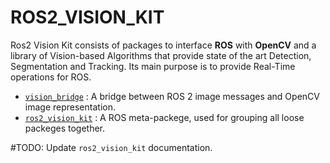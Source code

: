 # ROS2_VISION_KIT

Ros2 Vision Kit consists of packages to interface **ROS** with **OpenCV** and a library of Vision-based Algorithms that provide state of the art Detection, Segmentation and Tracking. Its main purpose is to provide Real-Time operations for ROS. 

* [`vision_bridge`](vision-bridge) : A bridge between ROS 2 image messages and OpenCV image representation.
* [`ros2_vision_kit`](ros2-vision-kit) : A ROS meta-packege, used for grouping all loose packeges together.

#TODO: Update `ros2_vision_kit` documentation.